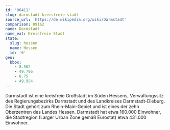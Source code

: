```yaml
---
id: '06411'
slug: darmstadt-kreisfreie-stadt
source_url: 'https://de.wikipedia.org/wiki/Darmstadt'
comparison: 09162
name: Darmstadt
name_ext: Kreisfreie Stadt
state:
  slug: hessen
  name: Hessen
  id: '6'
geo:
  bbox:
    - 8.562
    - 49.796
    - 8.75
    - 49.954
---
```


Darmstadt ist eine kreisfreie Großstadt im Süden Hessens, Verwaltungssitz des Regierungsbezirks Darmstadt und des Landkreises Darmstadt-Dieburg. Die Stadt gehört zum Rhein-Main-Gebiet und ist eines der zehn Oberzentren des Landes Hessen. Darmstadt hat etwa 160.000 Einwohner, die Stadtregion (Larger Urban Zone gemäß Eurostat) etwa 431.000 Einwohner.
